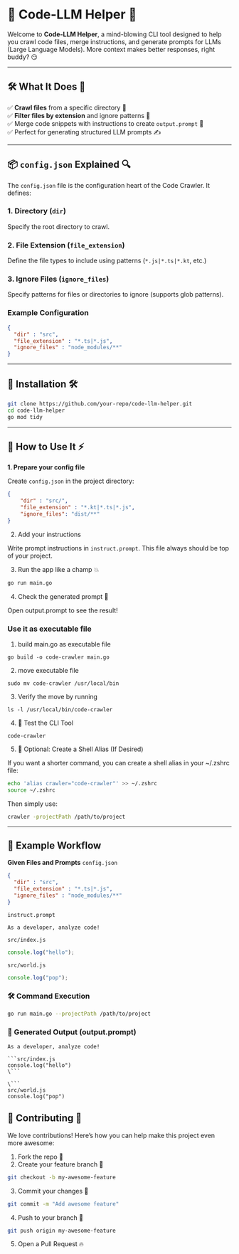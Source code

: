 # 🤯 Code-LLM Helper 🚀  

Welcome to **Code-LLM Helper**, a mind-blowing CLI tool designed to help you crawl code files, merge instructions, and generate prompts for LLMs (Large Language Models). More context makes better responses, right buddy? 😏

---

## 🛠️ What It Does 🧩  

✅ **Crawl files** from a specific directory 🎯  
✅ **Filter files by extension** and ignore patterns 🛑  
✅ Merge code snippets with instructions to create `output.prompt` 🧾  
✅ Perfect for generating structured LLM prompts ✍️  

---

## 📦 `config.json` Explained 🔍  

The `config.json` file is the configuration heart of the Code Crawler. It defines:  

### **1. Directory (`dir`)**  
Specify the root directory to crawl.  

### **2. File Extension (`file_extension`)**  
Define the file types to include using patterns (`*.js|*.ts|*.kt`, etc.)  

### **3. Ignore Files (`ignore_files`)**  
Specify patterns for files or directories to ignore (supports glob patterns).  

### **Example Configuration**  

```json
{
  "dir" : "src",
  "file_extension" : "*.ts|*.js",
  "ignore_files" : "node_modules/**"
}
```

---

## 🔧 Installation 🛠️  

```bash
git clone https://github.com/your-repo/code-llm-helper.git
cd code-llm-helper
go mod tidy
```
---

## 🚀 How to Use It ⚡

**1. Prepare your config file**

Create `config.json` in the project directory:

```json
{
    "dir" : "src/",
    "file_extension" : "*.kt|*.ts|*.js",
    "ignore_files": "dist/**"
}
```

2. Add your instructions

Write prompt instructions in `instruct.prompt`. This file always should be top of your project.

3. Run the app like a champ 💥

```bash
go run main.go
```

4. Check the generated prompt 🎉

Open output.prompt to see the result!

### Use it as executable file

1. build main.go as executable file

```shell
go build -o code-crawler main.go
```

2. move executable file 

```shell
sudo mv code-crawler /usr/local/bin
```

3. Verify the move by running

```shell
ls -l /usr/local/bin/code-crawler
```

4. 🚀 Test the CLI Tool

```shell
code-crawler
```

5. 🧪 Optional: Create a Shell Alias (If Desired)

If you want a shorter command, you can create a shell alias in your ~/.zshrc file:

```bash
echo 'alias crawler="code-crawler"' >> ~/.zshrc
source ~/.zshrc
```

Then simply use:

```bash
crawler -projectPath /path/to/project
```
---

## 📝 Example Workflow

**Given Files and Prompts**
`config.json`

```json
{
  "dir" : "src",
  "file_extension" : "*.ts|*.js",
  "ignore_files" : "node_modules/**"
}
```

`instruct.prompt` 

```prompt
As a developer, analyze code! 
```

`src/index.js`
```javascript
console.log("hello");
```

`src/world.js`
```javascript
console.log("pop");
```

### 🛠 Command Execution

```bash
go run main.go --projectPath /path/to/project
```

### 📝 Generated Output (output.prompt)

```prompt
As a developer, analyze code!

```src/index.js
console.log("hello")
\```

\```
src/world.js
console.log("pop")
```

## 🤝 Contributing 👏
We love contributions! Here’s how you can help make this project even more awesome:

1. Fork the repo 🍴
2. Create your feature branch 🌵
```bash
git checkout -b my-awesome-feature
```
3. Commit your changes 🎉
```bash
git commit -m "Add awesome feature"
```
4. Push to your branch 🚀
```bash
git push origin my-awesome-feature
```
5. Open a Pull Request 🔥